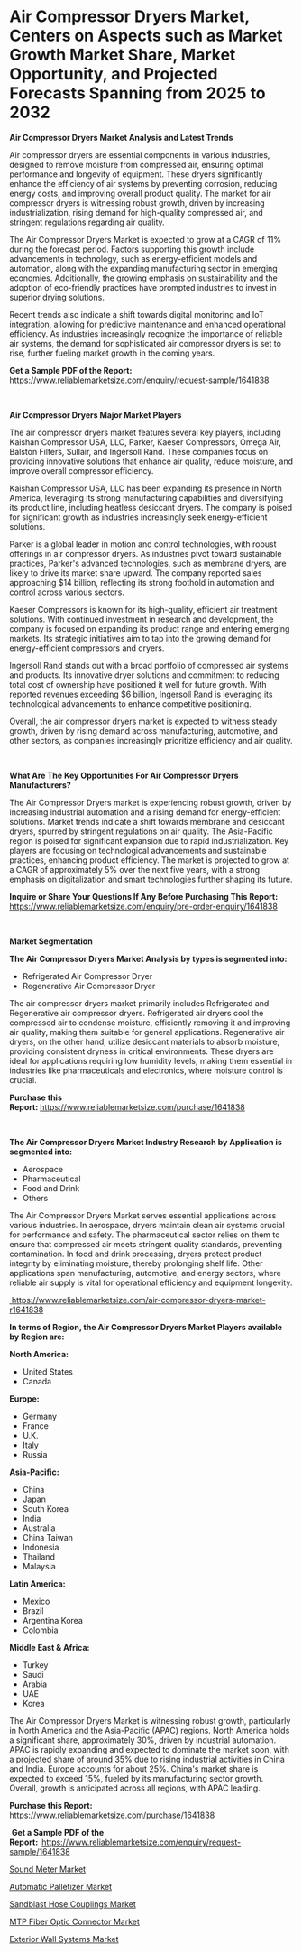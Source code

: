 <p><h1>Air Compressor Dryers Market, Centers on Aspects such as Market Growth Market Share, Market Opportunity, and Projected Forecasts Spanning from 2025 to 2032</h1></p><p><strong>Air Compressor Dryers Market Analysis and Latest Trends</strong></p>
<p><p>Air compressor dryers are essential components in various industries, designed to remove moisture from compressed air, ensuring optimal performance and longevity of equipment. These dryers significantly enhance the efficiency of air systems by preventing corrosion, reducing energy costs, and improving overall product quality. The market for air compressor dryers is witnessing robust growth, driven by increasing industrialization, rising demand for high-quality compressed air, and stringent regulations regarding air quality.</p><p>The Air Compressor Dryers Market is expected to grow at a CAGR of 11% during the forecast period. Factors supporting this growth include advancements in technology, such as energy-efficient models and automation, along with the expanding manufacturing sector in emerging economies. Additionally, the growing emphasis on sustainability and the adoption of eco-friendly practices have prompted industries to invest in superior drying solutions. </p><p>Recent trends also indicate a shift towards digital monitoring and IoT integration, allowing for predictive maintenance and enhanced operational efficiency. As industries increasingly recognize the importance of reliable air systems, the demand for sophisticated air compressor dryers is set to rise, further fueling market growth in the coming years.</p></p>
<p><strong>Get a Sample PDF of the Report:&nbsp;</strong> <a href="https://www.reliablemarketsize.com/enquiry/request-sample/1641838?utm_campaign=2115&utm_medium=2&utm_source=Github&utm_content=ia&utm_term=11042025&utm_id=air-compressor-dryers">https://www.reliablemarketsize.com/enquiry/request-sample/1641838</a></p>
<p>&nbsp;</p>
<p><strong>Air Compressor Dryers Major Market Players</strong></p>
<p><p>The air compressor dryers market features several key players, including Kaishan Compressor USA, LLC, Parker, Kaeser Compressors, Omega Air, Balston Filters, Sullair, and Ingersoll Rand. These companies focus on providing innovative solutions that enhance air quality, reduce moisture, and improve overall compressor efficiency.</p><p>Kaishan Compressor USA, LLC has been expanding its presence in North America, leveraging its strong manufacturing capabilities and diversifying its product line, including heatless desiccant dryers. The company is poised for significant growth as industries increasingly seek energy-efficient solutions.</p><p>Parker is a global leader in motion and control technologies, with robust offerings in air compressor dryers. As industries pivot toward sustainable practices, Parker's advanced technologies, such as membrane dryers, are likely to drive its market share upward. The company reported sales approaching $14 billion, reflecting its strong foothold in automation and control across various sectors.</p><p>Kaeser Compressors is known for its high-quality, efficient air treatment solutions. With continued investment in research and development, the company is focused on expanding its product range and entering emerging markets. Its strategic initiatives aim to tap into the growing demand for energy-efficient compressors and dryers.</p><p>Ingersoll Rand stands out with a broad portfolio of compressed air systems and products. Its innovative dryer solutions and commitment to reducing total cost of ownership have positioned it well for future growth. With reported revenues exceeding $6 billion, Ingersoll Rand is leveraging its technological advancements to enhance competitive positioning.</p><p>Overall, the air compressor dryers market is expected to witness steady growth, driven by rising demand across manufacturing, automotive, and other sectors, as companies increasingly prioritize efficiency and air quality.</p></p>
<p>&nbsp;</p>
<p><strong>What Are The Key Opportunities For Air Compressor Dryers Manufacturers?</strong></p>
<p><p>The Air Compressor Dryers market is experiencing robust growth, driven by increasing industrial automation and a rising demand for energy-efficient solutions. Market trends indicate a shift towards membrane and desiccant dryers, spurred by stringent regulations on air quality. The Asia-Pacific region is poised for significant expansion due to rapid industrialization. Key players are focusing on technological advancements and sustainable practices, enhancing product efficiency. The market is projected to grow at a CAGR of approximately 5% over the next five years, with a strong emphasis on digitalization and smart technologies further shaping its future.</p></p>
<p><strong>Inquire or Share Your Questions If Any Before Purchasing This Report:</strong> <a href="https://www.reliablemarketsize.com/enquiry/pre-order-enquiry/1641838?utm_campaign=2115&utm_medium=2&utm_source=Github&utm_content=ia&utm_term=11042025&utm_id=air-compressor-dryers">https://www.reliablemarketsize.com/enquiry/pre-order-enquiry/1641838</a></p>
<p>&nbsp;</p>
<p><strong>Market Segmentation</strong></p>
<p><strong>The Air Compressor Dryers Market Analysis by types is segmented into:</strong></p>
<p><ul><li>Refrigerated Air Compressor Dryer</li><li>Regenerative Air Compressor Dryer</li></ul></p>
<p><p>The air compressor dryers market primarily includes Refrigerated and Regenerative air compressor dryers. Refrigerated air dryers cool the compressed air to condense moisture, efficiently removing it and improving air quality, making them suitable for general applications. Regenerative air dryers, on the other hand, utilize desiccant materials to absorb moisture, providing consistent dryness in critical environments. These dryers are ideal for applications requiring low humidity levels, making them essential in industries like pharmaceuticals and electronics, where moisture control is crucial.</p></p>
<p><strong>Purchase this Report:&nbsp;</strong><a href="https://www.reliablemarketsize.com/purchase/1641838?utm_campaign=2115&utm_medium=2&utm_source=Github&utm_content=ia&utm_term=11042025&utm_id=air-compressor-dryers">https://www.reliablemarketsize.com/purchase/1641838</a></p>
<p>&nbsp;</p>
<p><strong>The Air Compressor Dryers Market Industry Research by Application is segmented into:</strong></p>
<p><ul><li>Aerospace</li><li>Pharmaceutical</li><li>Food and Drink</li><li>Others</li></ul></p>
<p><p>The Air Compressor Dryers Market serves essential applications across various industries. In aerospace, dryers maintain clean air systems crucial for performance and safety. The pharmaceutical sector relies on them to ensure that compressed air meets stringent quality standards, preventing contamination. In food and drink processing, dryers protect product integrity by eliminating moisture, thereby prolonging shelf life. Other applications span manufacturing, automotive, and energy sectors, where reliable air supply is vital for operational efficiency and equipment longevity.</p></p>
<p><a href="https://www.reliablemarketsize.com/air-compressor-dryers-market-r1641838?utm_campaign=2115&utm_medium=2&utm_source=Github&utm_content=ia&utm_term=11042025&utm_id=air-compressor-dryers">&nbsp;https://www.reliablemarketsize.com/air-compressor-dryers-market-r1641838</a></p>
<p><strong>In terms of Region, the Air Compressor Dryers Market Players available by Region are:</strong></p>
<p>
    <p> <strong> North America: </strong>
        <ul>
            <li>United States</li>
            <li>Canada</li>
        </ul>
        </p> 
    <p> <strong> Europe: </strong>
        <ul>
            <li>Germany</li>
            <li>France</li>
            <li>U.K.</li>
            <li>Italy</li>
            <li>Russia</li>
        </ul>
        </p> 
    <p> <strong> Asia-Pacific: </strong>
        <ul>
            <li>China</li>
            <li>Japan</li>
            <li>South Korea</li>
            <li>India</li>
            <li>Australia</li>
            <li>China Taiwan</li>
            <li>Indonesia</li>
            <li>Thailand</li>
            <li>Malaysia</li>
        </ul>
        </p> 
    <p> <strong> Latin America: </strong>
        <ul>
            <li>Mexico</li>
            <li>Brazil</li>
            <li>Argentina Korea</li>
            <li>Colombia</li>
        </ul>
        </p> 
    <p> <strong> Middle East & Africa: </strong>
        <ul>
            <li>Turkey</li>
            <li>Saudi</li>
            <li>Arabia</li>
            <li>UAE</li>
            <li>Korea</li>
        </ul>
    </p>
    </p>
<p><p>The Air Compressor Dryers Market is witnessing robust growth, particularly in North America and the Asia-Pacific (APAC) regions. North America holds a significant share, approximately 30%, driven by industrial automation. APAC is rapidly expanding and expected to dominate the market soon, with a projected share of around 35% due to rising industrial activities in China and India. Europe accounts for about 25%. China's market share is expected to exceed 15%, fueled by its manufacturing sector growth. Overall, growth is anticipated across all regions, with APAC leading.</p></p>
<p><strong>Purchase this Report: </strong><a href="https://www.reliablemarketsize.com/purchase/1641838?utm_campaign=2115&utm_medium=2&utm_source=Github&utm_content=ia&utm_term=11042025&utm_id=air-compressor-dryers">https://www.reliablemarketsize.com/purchase/1641838</a></p>
<p>&nbsp;<strong>Get a Sample PDF of the Report:&nbsp;&nbsp;</strong><a href="https://www.reliablemarketsize.com/enquiry/request-sample/1641838?utm_campaign=2115&utm_medium=2&utm_source=Github&utm_content=ia&utm_term=11042025&utm_id=air-compressor-dryers">https://www.reliablemarketsize.com/enquiry/request-sample/1641838</a></p>
<p><strong></strong></p>
<p><p><a href="https://github.com/muskoaizahfi/Market-Research-Report-List-1/blob/main/sound-meter-market.md?utm_campaign=2115&utm_medium=2&utm_source=Github&utm_content=ia&utm_term=11042025&utm_id=air-compressor-dryers">Sound Meter Market</a></p><p><a href="https://github.com/lotoahshaiek/Market-Research-Report-List-1/blob/main/automatic-palletizer-market.md?utm_campaign=2115&utm_medium=2&utm_source=Github&utm_content=ia&utm_term=11042025&utm_id=air-compressor-dryers">Automatic Palletizer Market</a></p><p><a href="https://github.com/ryantindyaiz/Market-Research-Report-List-1/blob/main/sandblast-hose-couplings-market.md?utm_campaign=2115&utm_medium=2&utm_source=Github&utm_content=ia&utm_term=11042025&utm_id=air-compressor-dryers">Sandblast Hose Couplings Market</a></p><p><a href="https://github.com/motosyuliq/Market-Research-Report-List-1/blob/main/mtp-fiber-optic-connector-market.md?utm_campaign=2115&utm_medium=2&utm_source=Github&utm_content=ia&utm_term=11042025&utm_id=air-compressor-dryers">MTP Fiber Optic Connector Market</a></p><p><a href="https://github.com/thapabylers2/Market-Research-Report-List-1/blob/main/exterior-wall-systems-market.md?utm_campaign=2115&utm_medium=2&utm_source=Github&utm_content=ia&utm_term=11042025&utm_id=air-compressor-dryers">Exterior Wall Systems Market</a></p></p>